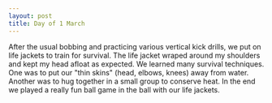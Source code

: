 ```yaml
---
layout: post
title: Day of 1 March
---
```

After the usual bobbing and practicing various vertical kick drills, we put on life jackets to train for survival. The life jacket wraped around my shoulders and kept my head afloat as expected. We learned many survival techniques. One was to put our "thin skins" (head, elbows, knees) away from water. Another was to hug together in a small group to conserve heat. In the end we played a really fun ball game in the ball with our life jackets. 